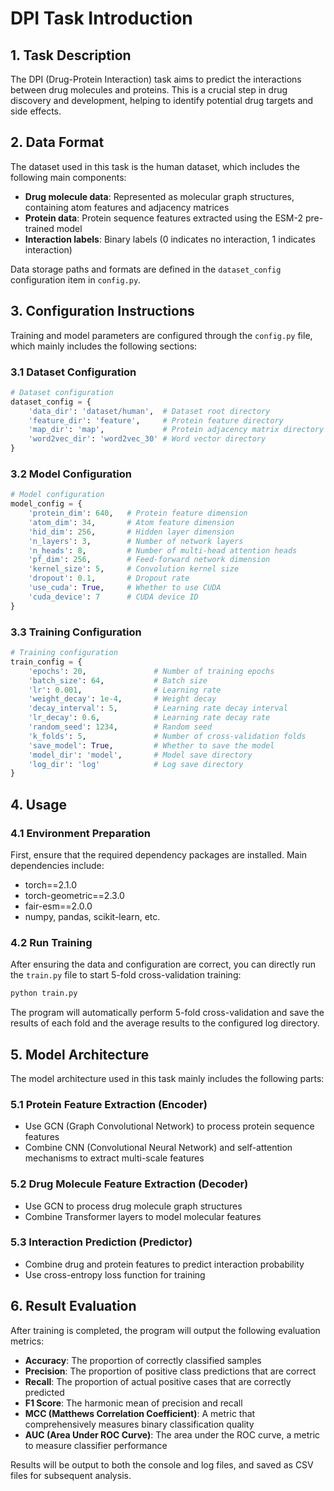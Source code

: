 # DPI Task Introduction

## 1. Task Description

The DPI (Drug-Protein Interaction) task aims to predict the interactions between drug molecules and proteins. This is a crucial step in drug discovery and development, helping to identify potential drug targets and side effects.

## 2. Data Format

The dataset used in this task is the human dataset, which includes the following main components:

- **Drug molecule data**: Represented as molecular graph structures, containing atom features and adjacency matrices
- **Protein data**: Protein sequence features extracted using the ESM-2 pre-trained model
- **Interaction labels**: Binary labels (0 indicates no interaction, 1 indicates interaction)

Data storage paths and formats are defined in the `dataset_config` configuration item in `config.py`.

## 3. Configuration Instructions

Training and model parameters are configured through the `config.py` file, which mainly includes the following sections:

### 3.1 Dataset Configuration
```python
# Dataset configuration
dataset_config = {
    'data_dir': 'dataset/human',  # Dataset root directory
    'feature_dir': 'feature',     # Protein feature directory
    'map_dir': 'map',             # Protein adjacency matrix directory
    'word2vec_dir': 'word2vec_30' # Word vector directory
}
```

### 3.2 Model Configuration
```python
# Model configuration
model_config = {
    'protein_dim': 640,   # Protein feature dimension
    'atom_dim': 34,       # Atom feature dimension
    'hid_dim': 256,       # Hidden layer dimension
    'n_layers': 3,        # Number of network layers
    'n_heads': 8,         # Number of multi-head attention heads
    'pf_dim': 256,        # Feed-forward network dimension
    'kernel_size': 5,     # Convolution kernel size
    'dropout': 0.1,       # Dropout rate
    'use_cuda': True,     # Whether to use CUDA
    'cuda_device': 7      # CUDA device ID
}
```

### 3.3 Training Configuration
```python
# Training configuration
train_config = {
    'epochs': 20,               # Number of training epochs
    'batch_size': 64,           # Batch size
    'lr': 0.001,                # Learning rate
    'weight_decay': 1e-4,       # Weight decay
    'decay_interval': 5,        # Learning rate decay interval
    'lr_decay': 0.6,            # Learning rate decay rate
    'random_seed': 1234,        # Random seed
    'k_folds': 5,               # Number of cross-validation folds
    'save_model': True,         # Whether to save the model
    'model_dir': 'model',       # Model save directory
    'log_dir': 'log'            # Log save directory
}
```

## 4. Usage

### 4.1 Environment Preparation

First, ensure that the required dependency packages are installed. Main dependencies include:
- torch==2.1.0
- torch-geometric==2.3.0
- fair-esm==2.0.0
- numpy, pandas, scikit-learn, etc.

### 4.2 Run Training

After ensuring the data and configuration are correct, you can directly run the `train.py` file to start 5-fold cross-validation training:

```bash
python train.py
```

The program will automatically perform 5-fold cross-validation and save the results of each fold and the average results to the configured log directory.

## 5. Model Architecture

The model architecture used in this task mainly includes the following parts:

### 5.1 Protein Feature Extraction (Encoder)
- Use GCN (Graph Convolutional Network) to process protein sequence features
- Combine CNN (Convolutional Neural Network) and self-attention mechanisms to extract multi-scale features

### 5.2 Drug Molecule Feature Extraction (Decoder)
- Use GCN to process drug molecule graph structures
- Combine Transformer layers to model molecular features

### 5.3 Interaction Prediction (Predictor)
- Combine drug and protein features to predict interaction probability
- Use cross-entropy loss function for training

## 6. Result Evaluation

After training is completed, the program will output the following evaluation metrics:

- **Accuracy**: The proportion of correctly classified samples
- **Precision**: The proportion of positive class predictions that are correct
- **Recall**: The proportion of actual positive cases that are correctly predicted
- **F1 Score**: The harmonic mean of precision and recall
- **MCC (Matthews Correlation Coefficient)**: A metric that comprehensively measures binary classification quality
- **AUC (Area Under ROC Curve)**: The area under the ROC curve, a metric to measure classifier performance

Results will be output to both the console and log files, and saved as CSV files for subsequent analysis.